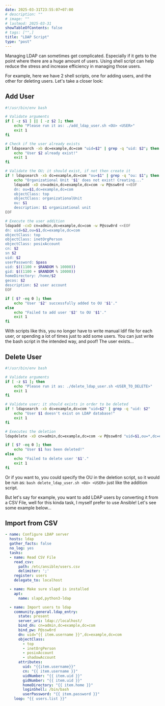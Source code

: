 ```yaml
---
date: 2025-03-31T23:55:07+07:00
# description: ""
# image: ""
# lastmod: 2025-03-31
showTableOfContents: false
# tags: ["",]
title: "LDAP Script"
type: "post"
---
```

Managing LDAP can sometimes get complicated. Especially if it gets to the point where there are a huge amount of users. Using shell script can help reduce the stress and increase efficiency in managing those users.

For example, here we have 2 shell scripts, one for adding users, and the other for deleting users. Let's take a closer look:

## Add User
```bash
#!/usr/bin/env bash

# Validate arguments
if [ -z $1 ] || [ -z $2 ]; then
	echo "Please run it as: ./add_ldap_user.sh <OU> <USER>"
	exit 1
fi

# Check if the user already exists
if ldapsearch -xb dc=example,dc=com "uid=$2" | grep -q "uid: $2"; then
	echo "User $2 already exist!"
	exit 1
fi

# Validate the OU; it should exist, if not then create it
if ! ldapsearch -xb dc=example,dc=com "ou=$1" | grep -q "ou: $1"; then
    echo "Organizational Unit '$1' does not exist! Creating..."
    ldapadd -xD cn=admin,dc=example,dc=com -w P@ssw0rd <<EOF
    dn: ou=$1,dc=example,dc=com
    objectClass: top
    objectClass: organizationalUnit
    ou: $1
    description: $1 organizational unit
EOF

# Execute the user addition
ldapadd -cxD cn=admin,dc=example,dc=com -w P@ssw0rd <<EOF
dn: uid=$2,ou=$1,dc=example,dc=com
objectClass: top
objectClass: inetOrgPerson
objectClass: posixAccount
cn: $2
sn $2
uid: $2
userPassword: $pass
uid: $((1100 + $RANDOM % 10000))
gid: $((1100 + $RANDOM % 10000))
homeDirectory: /home/$2
gecos: $2
description: $2 user account
EOF

if [ $? -eq 0 ]; then
    echo "User '$2' successfully added to OU '$1'."
else
    echo "Failed to add user '$2' to OU '$1'."
    exit 1
fi
```

With scripts like this, you no longer have to write manual ldif file for each user, or spending a lot of times just to add some users. You can just write the bash script in the intended way, and poof! The user exists...

## Delete User
```bash
#!/usr/bin/env bash

# Validate arguments
if [ -z $1 ]; then
	echo "Please run it as: ./delete_ldap_user.sh <USER_TO_DELETE>"
	exit 1
fi

# Validate user; it should exists in order to be deleted
if ! ldapsearch -xb dc=example,dc=com "uid=$2" | grep -q "uid: $2"
	echo "User $1 doesn't exist on LDAP database!"
	exit 1
fi

# Executes the deletion
ldapdelete -xD cn=admin,dc=example,dc=com -w P@ssw0rd "uid=$1,ou=*,dc=example,dc=com"

if [ $? -eq 0 ]; then
    echo "User $1 has been deleted!"
else
    echo "Failed to delete user '$1'."
    exit 1
fi
```

Or if you want to, you could specify the OU in the deletion script, so it would be run as: `bash delete_ldap_user.sh <OU> <USER>` just like the addition script.

But let's say for example, you want to add LDAP users by converting it from a CSV File, well for this kinda task, I myself prefer to use Ansible! Let's see some example below...

## Import from CSV
```yaml
- name: Configure LDAP server
  hosts: ldap
  gather_facts: false
  no_log: yes
  tasks:
  - name: Read CSV File
    read_csv:
      path: /etc/ansible/users.csv
      delimiter: ';'
    register: users
    delegate_to: localhost

  - name: Make sure slapd is installed
    apt:
      name: slapd,python3-ldap

  - name: Import users to ldap
    community.general.ldap_entry:
      state: present
      server_uri: ldap://localhost/
      bind_dn: cn=admin,dc=example,dc=com
      bind_pw: P@ssw0rd
      dn: uid="{{ item.username }}",dc=example,dc=com
      objectClass:
        - top
        - inetOrgPerson
        - posixAccount
        - shadowAccount
      attributes:
        uid: "{{item.username}}"
        cn: "{{ item.username }}"
        uidNumber: "{{ item.uid }}"
        gidNumber: "{{ item.uid }}"
        homeDirectory: "{{ item.home }}"
        loginShell: /bin/bash
        userPassword: "{{ item.password }}"
    loop: "{{ users.list }}"
```